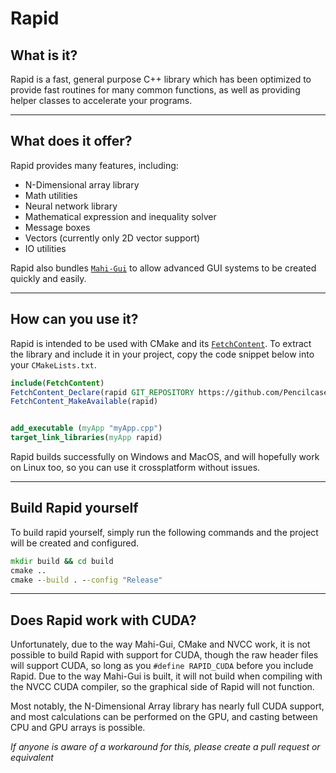 # Rapid

## What is it?

Rapid is a fast, general purpose C++ library which has been optimized to provide fast routines for many common functions, as well as providing helper classes to accelerate your programs.

---

## What does it offer?

Rapid provides many features, including:

* N-Dimensional array library
* Math utilities
* Neural network library
* Mathematical expression and inequality solver
* Message boxes
* Vectors (currently only 2D vector support)
* IO utilities

Rapid also bundles [`Mahi-Gui`](https://github.com/mahilab/mahi-gui) to allow advanced GUI systems to be created quickly and easily.

---

## How can you use it?

Rapid is intended to be used with CMake and its [`FetchContent`](https://cmake.org/cmake/help/v3.11/module/FetchContent.html). To extract the library and include it in your project, copy the code snippet below into your ```CMakeLists.txt```.

```cmake
include(FetchContent) 
FetchContent_Declare(rapid GIT_REPOSITORY https://github.com/Pencilcaseman/Rapid.git) 
FetchContent_MakeAvailable(rapid)


add_executable (myApp "myApp.cpp")
target_link_libraries(myApp rapid)
```

Rapid builds successfully on Windows and MacOS, and will hopefully work on Linux too, so you can use it crossplatform without issues.

---

## Build Rapid yourself

To build rapid yourself, simply run the following commands and the project will be created and configured.

```cmd
mkdir build && cd build
cmake ..
cmake --build . --config "Release"
```

---

## Does Rapid work with CUDA?

Unfortunately, due to the way Mahi-Gui, CMake and NVCC work, it is not possible to build Rapid with support for CUDA, though the raw header files will support CUDA, so long as you ```#define RAPID_CUDA``` before you include Rapid. Due to the way Mahi-Gui is built, it will not build when compiling with the NVCC CUDA compiler, so the graphical side of Rapid will not function.

Most notably, the N-Dimensional Array library has nearly full CUDA support, and most calculations can be performed on the GPU, and casting between CPU and GPU arrays is possible.

*If anyone is aware of a workaround for this, please create a pull request or equivalent*
